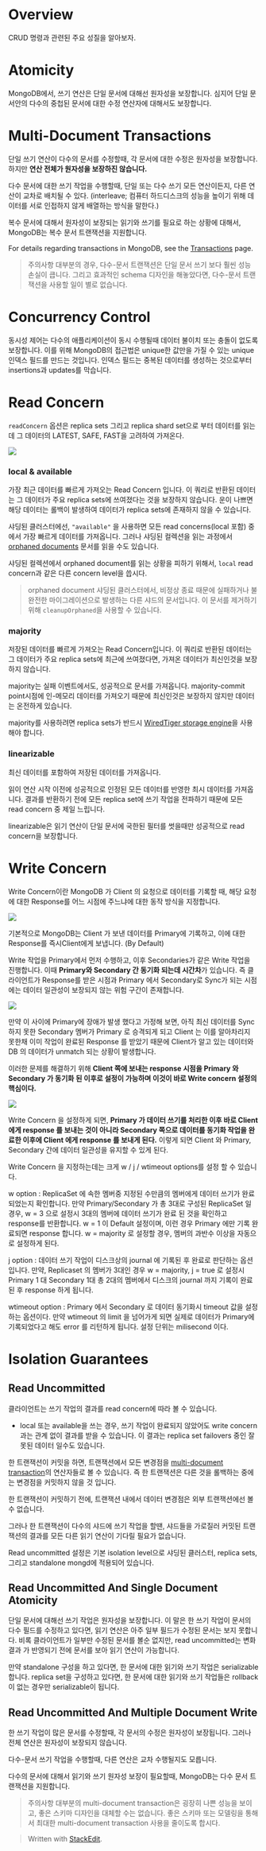 # Overview

CRUD 명령과 관련된 주요 성질을 알아보자. 

# Atomicity

MongoDB에서, 쓰기 연산은 단일 문서에 대해선 원자성을 보장합니다. 심지어 단일 문서안의 다수의 중첩된 문서에 대한 수정 연산자에 대해서도 보장합니다.  

# Multi-Document Transactions

단일 쓰기 연산이 다수의 문서를 수정할때, 각 문서에 대한 수정은 원자성을 보장합니다. 하지만 **연산 전체가 원자성을 보장하진 않습니다.**

다수 문서에 대한 쓰기 작업을 수행할때, 단일 또는 다수 쓰기 모든 연산이든지, 다른 연산이 교차로 배치될 수 있다. (interleave; 컴퓨터 하드디스크의 성능을 높이기 위해 데이터를 서로 인접하지 않게 배열하는 방식을 말한다.)

복수 문서에 대해서 원자성이 보장되는 읽기와 쓰기를 필요로 하는 상황에 대해서, MongoDB는 복수 문서 트랜잭션을 지원합니다.

For details regarding transactions in MongoDB, see the  [Transactions](https://docs.mongodb.com/manual/core/transactions/)  page.

>주의사항
>대부분의 경우, 다수-문서 트랜잭션은 단일 문서 쓰기 보다 훨씬 성능  손실이 큽니다. 그리고 효과적인 schema 디자인을 해놓았다면, 다수-문서 트랜잭션을 사용할 일이 별로 없습니다.

# Concurrency Control

동시성 제어는 다수의 애플리케이션이 동시 수행될때 데이터 불이치 또는 충돌이 없도록 보장합니다. 
이를 위해 MongoDB의 접근법은 unique한 값만을 가질 수 있는 unique 인덱스 필드를 만드는 것입니다. 인덱스 필드는 중복된 데이터를 생성하는 것으로부터 insertions과 updates를 막습니다. 

# Read Concern

`readConcern` 옵션은 replica sets 그리고 replica shard set으로 부터 데이터를 읽는데 그 데이터의 LATEST, SAFE, FAST을 고려하여 가져온다. 

![](http://postfiles10.naver.net/MjAxODA1MjZfMTYx/MDAxNTI3MzQzMzYwOTIx.UWOcjWVn6qw1XhMrWubt4Kr4BL9yjzqkshcjPVxZWFog._OW_LnzY41867zdVE5h3JpB-Jox1aAtV8jllOsN9SMcg.PNG.ijoos/image.png?type=w773)

### local & available

가장 최근 데이터를 빠르게 가져오는 Read Concern 입니다. 이 쿼리로 반환된 데이터는 그 데이터가 주요 replica sets에 쓰여졌다는 것을 보장하지 않습니다. 운이 나쁘면 해당 데이터는 롤백이 발생하여 데이터가 replica sets에 존재하지 않을 수 있습니다.

샤딩된 클러스터에선, `"available"` 을 사용하면 모든 read concerns(local 포함) 중에서 가장 빠르게 데이터를 가져옵니다. 그러나 샤딩된 컬렉션을 읽는 과정에서 [orphaned documents](https://docs.mongodb.com/manual/reference/glossary/#term-orphaned-document) 문서를 읽을 수도 있습니다. 

샤딩된 컬렉션에서 orphaned document를 읽는 상황을 피하기 위해서, `local` read concern과 같은 다른 concern level을 씁시다.

> orphaned document
> 샤딩된 클러스터에서, 비정상 종료 때문에 실패하거나 불완전한 마이그레이션으로 발생하는 다른 샤드의 문서입니다. 이 문서를 제거하기 위해 `cleanupOrphaned`을 사용할 수 있습니다.

### majority

저장된 데이터를 빠르게 가져오는 Read Concern입니다. 
이 쿼리로 반환된 데이터는 그 데이터가 주요 replica sets에 최근에 쓰여졌다면, 가져온 데이터가 최신인것을 보장하지 않습니다. 

majority는 실패 이벤트에서도, 성공적으로 문서를 가져옵니다. majority-commit point시점에 인-메모리 데이터를 가져오기 때문에 최신인것은 보장하지 않지만 데이터는 온전하게 있습니다. 

majority를 사용하려면 replica sets가 반드시 [WiredTiger storage engine](https://docs.mongodb.com/manual/core/wiredtiger/#storage-wiredtiger)을 사용해야 합니다.

### linearizable

최신 데이터를 포함하여 저장된 데이터를 가져옵니다.

읽이 연산 시작 이전에 성공적으로 인정된 모든 데이터를 반영한 최시 데이터를 가져옵니다. 결과를 반환하기 전에 모든 replica set에 쓰기 작업을 전파하기 때문에 모든 read concern 중 제일 느립니다.

linearizable은 읽기 연산이 단일 문서에 국한된 필터를 썻을때만 성공적으로 read concern을 보장합니다.

# Write Concern

Write Concern이란 MongoDB 가 Client 의 요청으로 데이터를 기록할 때, 해당 요청에 대한 Response를 어느 시점에 주느냐에 대한 동작 방식을 지정합니다.

![](https://k.kakaocdn.net/dn/bqWzBJ/btqvCK0MrG1/kkQXAqikXxDAA9h0iKlya1/img.png)

기본적으로 MongoDB는 Client 가 보낸 데이터를 Primary에 기록하고, 이에 대한 Response를 즉시Client에게 보냅니다. (By Default)

Write 작업을 Primary에서 먼저 수행하고, 이후 Secondaries가 같은 Write 작업을 진행합니다. 이때 **Primary와 Secondary 간 동기화 되는데 시간차**가 있습니다.
즉 클라이언트가 Response를 받은 시점과 Primary 에서 Secondary로 Sync가 되는 시점에는 데이터 일관성이 보장되지 않는 위험 구간이 존재합니다.

![](https://k.kakaocdn.net/dn/48NyH/btqvBas04QL/0vTCbpKEAIpFnarAI2FjqK/img.png)

만약 이 사이에 Primary에 장애가 발생 했다고 가정해 보면, 아직 최신 데이터를 Sync 하지 못한 Secondary 멤버가 Primary 로 승격되게 되고 Client 는 이를 알아차리지 못한채 이미 작업이 완료된 Response 를 받았기 때문에 Client가 알고 있는 데이터와 DB 의 데이터가 unmatch 되는 상황이 발생합니다.

이러한 문제를 해결하기 위해 **Client 쪽에 보내는 response 시점을 Primary 와 Secondary 가 동기화 된 이후로 설정이 가능하며 이것이 바로 Write concern 설정의 핵심이다.**

![](https://k.kakaocdn.net/dn/daSduH/btqvErfiQPr/YnveydIHjt1YdgInTK1VxK/img.png)

Write Concern 을 설정하게 되면, **Primary 가 데이터 쓰기를 처리한 이후 바로 Client 에게 response 를 보내는 것이 아니라 Secondary 쪽으로 데이터를 동기화 작업을 완료한 이후에 Client 에게 response 를 보내게 된다.** 이렇게 되면 Client 와 Primary, Secondary 간에 데이터 일관성을 유지할 수 있게 된다.

Write Concern 을 지정하는데는 크게 w / j / wtimeout options를 설정 할 수 있습니다.

w option
: ReplicaSet 에 속한 멤버중 지정된 수만큼의 멤버에게 데이터 쓰기가 완료되었는지 확인합니다.
만약 Primary/Secondary 가 총 3대로 구성된 ReplicaSet 일 경우, w = 3 으로 설정시 3대의 멤버에 데이터 쓰기가 완료 된 것을 확인하고 response를 반환합니다.
w = 1 이 Default 설정이며, 이런 경우 Primary 에만 기록 완료되면 response 합니다. 
w = majority 로 설정할 경우, 멤버의 과반수 이상을 자동으로 설정하게 된다.

 j option
 : 데이터 쓰기 작업이 디스크상의 journal 에 기록된 후 완료로 판단하는 옵션입니다. 
 만약, Replicaset 의 멤버가 3대인 경우 w = majority, j = true 로 설정시 Primary 1 대 Secondary 1대 총 2대의 멤버에서 디스크의 journal 까지 기록이 완료 된 후 response 하게 됩니다.

wtimeout option
: Primary 에서 Secondary 로 데이터 동기화시 timeout 값을 설정하는 옵션이다. 
만약 wtimeout 의 limit 을 넘어가게 되면 실제로 데이터가 Primary에 기록되었다고 해도 error 를 리턴하게 됩니다.
설정 단위는 milisecond 이다.

# Isolation Guarantees


## Read Uncommitted

클라이언트는 쓰기 작업의 결과를 read concern에 따라 볼 수 있습니다.

* local 또는 available을 쓰는 경우, 쓰기 작업이 완료되지 않았어도 write concern과는 관계 없이 결과를 받을 수 있습니다. 이 결과는 replica set failovers 중인 잘못된 데이터 일수도 있습니다. 

한 트랜잭션이 커밋을 하면, 트랜잭션에서 모든 변경점을
[multi-document transaction](https://docs.mongodb.com/manual/core/transactions/)의 연산자들로 볼 수 있습니다. 즉 한 트랜잭션은 다른 것을 롤백하는 중에는 변경점을 커밋하지 않을 것 입니다. 

한 트랜잭션이 커밋하기 전에, 트랜잭션 내에서 데이터 변경점은 외부 트랜잭션에선 볼 수 없습니다.

그러나 한 트랜잭션이 다수의 샤드에 쓰기 작업을 할땐, 샤드들을 가로질러 커밋된 트랜잭션의 결과를 모든 다른 읽기 연산이 기다릴 필요가 없습니다. 

Read uncommitted 설정은 기본 isolation level으로 샤딩된 클러스터, replica sets, 그리고 standalone mongd에 적용되어 있습니다. 


## Read Uncommitted And Single Document Atomicity

단일 문서에 대해선 쓰기 작업은 원자성을 보장합니다. 이 말은 한 쓰기 작업이 문서의 다수 필드를 수정하고 있다면, 읽기 연산은 아주 일부 필드가 수정된 문서는 보지 못합니다. 
비록 클라이언트가 일부만 수정된 문서를 볼순 없지만, read uncommitted는 변화 결과
가 반영되기 전에 문서를 보아 읽기 연산이 가능합니다. 

만약 standalone 	구성을 하고 있다면, 한 문서에 대한 읽기와 쓰기 작업은 serializable합니다. replica set을 구성하고 있다면, 한 문서에 대한 읽기와 쓰기 작업들은 rollback이 없는 경우만 serializable이 됩니다. 

## Read Uncommitted And Multiple Document Write

한 쓰기 작업이 많은 문서를 수정할때, 각 문서의 수정은 원자성이 보장됩니다. 그러나 전체 연산은 원자성이 보장되지 않습니다.

다수-문서 쓰기 작업을 수행할때, 다른 연산은 교차 수행될지도 모릅니다. 

다수의 문서에 대해서 읽기와 쓰기 원자성 보장이 필요할때, MongoDB는 다수 문서 트랜잭션을 지원합니다. 

> 주의사항
> 대부분의 multi-document transaction은 굉장히 나쁜 성능을 보이고, 좋은 스키마 디자인을 대체할 수는 없습니다. 좋은 스키마 또는 모델링을 통해서 최대한 multi-document transaction 사용을 줄이도록 합시다. 

> Written with [StackEdit](https://stackedit.io/).
<!--stackedit_data:
eyJoaXN0b3J5IjpbLTIwNTU2NDc0MjIsMjEwNzE1MjgyMiw3Nz
cwODExNDMsMTczOTI5ODE0NiwtMTUzODM5MDE0NywyNDc4MTc1
NjEsLTEyNjY5NDY3MjksLTE2MDgzNzM0MjcsMTQ0MTUyOTk1My
wtMTk1NzE0MjIyMywtMTk0MzIwNTM5OSwtMTc3Mzc5MDYyLDUy
OTUyMjYyNCwxNTI1ODU3NzAsLTYyMzc3MDcxMiw4MDY4NzQxOD
AsMTI4Mjc0OTA0Niw4NTIwMjUyOTMsMTY3Mzg3NDEwNywtNDM3
Nzc4MDZdfQ==
-->